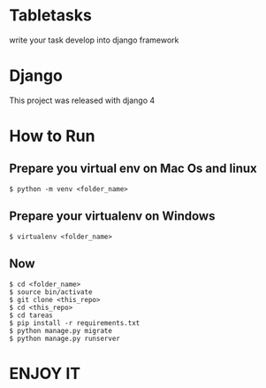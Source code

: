 # Tabletasks
write your task develop into django framework

# Django

This project was released with django 4

# How to Run

Prepare you virtual env on Mac Os and linux
---
    $ python -m venv <folder_name>

Prepare your virtualenv on Windows
---
    $ virtualenv <folder_name>

Now 
---
    $ cd <folder_name>
    $ source bin/activate
    $ git clone <this_repo>
    $ cd <this_repo>
    $ cd tareas
    $ pip install -r requirements.txt
    $ python manage.py migrate
    $ python manage.py runserver

# ENJOY IT 
